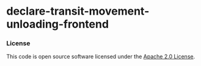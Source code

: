 
# declare-transit-movement-unloading-frontend



### License

This code is open source software licensed under the [Apache 2.0 License]("http://www.apache.org/licenses/LICENSE-2.0.html").
